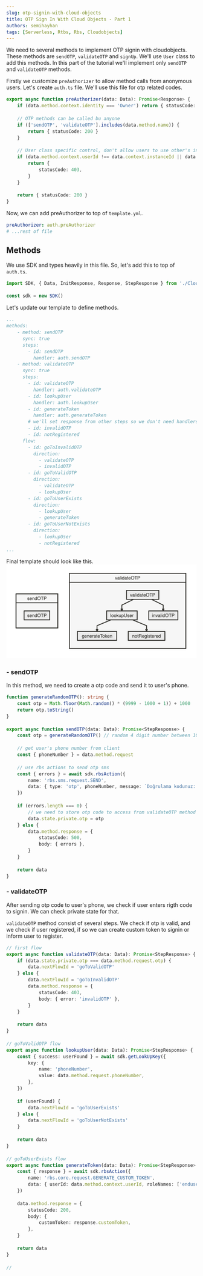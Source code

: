 ```yaml
---
slug: otp-signin-with-cloud-objects
title: OTP Sign In With Cloud Objects - Part 1
authors: semihayhan
tags: [Serverless, Rtbs, Rbs, Cloudobjects]
---
```


We need to several methods to implement OTP signin with cloudobjects. These methods are `sendOTP`, `validateOTP` and `signUp`. We'll use `User` class to add this methods. In this part of the tutorial we'll implement only `sendOTP` and `validateOTP` methods.

Firstly we customize `preAuthorizer` to allow method calls from anonymous users. Let's create `auth.ts` file. We'll use this file for otp related codes.

```ts
export async function preAuthorizer(data: Data): Promise<Response> {
    if (data.method.context.identity === 'Owner') return { statusCode: 200 }

    // OTP methods can be called bu anyone
    if (['sendOTP', 'validateOTP'].includes(data.method.name)) {
        return { statusCode: 200 }
    }

    // User class specific control, don't allow users to use other's instance ids
    if (data.method.context.userId !== data.context.instanceId || data.method.context.identity !== 'enduser') {
        return {
            statusCode: 403,
        }
    }

    return { statusCode: 200 }
}
```

Now, we can add preAuthorizer to top of `template.yml`.

```yml
preAuthorizer: auth.preAuthorizer
# ...rest of file
```

## Methods

We use SDK and types heavily in this file. So, let's add this to top of `auth.ts`.

```ts
import SDK, { Data, InitResponse, Response, StepResponse } from './CloudObjects'

const sdk = new SDK()
```

Let's update our template to define methods.
```yml
...
methods:
    - method: sendOTP
      sync: true
      steps:
        - id: sendOTP
          handler: auth.sendOTP
    - method: validateOTP
      sync: true
      steps:
        - id: validateOTP
          handler: auth.validateOTP
        - id: lookupUser
          handler: auth.lookupUser
        - id: generateToken
          handler: auth.generateToken
        # we'll set response from other steps so we don't need handlers for this steps, just for flow
        - id: invalidOTP
        - id: notRegistered
      flow:
        - id: goToInvalidOTP
          direction:
            - validateOTP
            - invalidOTP
        - id: goToValidOTP
          direction:
            - validateOTP
            - lookupUser
        - id: goToUserExists
          direction:
            - lookupUser
            - generateToken
        - id: goToUserNotExists
          direction:
            - lookupUser
            - notRegistered
...
```

Final template should look like this.
![Final Teamplte](./assets/otp-template-1.png)

### - sendOTP

In this method, we need to create a otp code and send it to user's phone.

```ts
function generateRandomOTP(): string {
    const otp = Math.floor(Math.random() * (9999 - 1000 + 1)) + 1000
    return otp.toString()
}

export async function sendOTP(data: Data): Promise<StepResponse> {
    const otp = generateRandomOTP() // random 4 digit number between 1000-9999

    // get user's phone number from client
    const { phoneNumber } = data.method.request

    // use rbs actions to send otp sms
    const { errors } = await sdk.rbsAction({
        name: 'rbs.sms.request.SEND',
        data: { type: 'otp', phoneNumber, message: `Doğrulama kodunuz: ${otp}` },
    })

    if (errors.length === 0) {
        // we need to store otp code to access from validateOTP method
        data.state.private.otp = otp
    } else {
        data.method.response = {
            statusCode: 500,
            body: { errors },
        }
    }

    return data
}
```

### - validateOTP

After sending otp code to user's phone, we check if user enters rigth code to signin. We can check private state for that.

`validateOTP` method consist of several steps. We check if otp is valid, and we check if user registered, if so we can create custom token to signin or inform user to register.

```ts
// first flow
export async function validateOTP(data: Data): Promise<StepResponse> {
    if (data.state.private.otp === data.method.request.otp) {
        data.nextFlowId = 'goToValidOTP'
    } else {
        data.nextFlowId = 'goToInvalidOTP'
        data.method.response = {
            statusCode: 403,
            body: { error: 'invalidOTP' },
        }
    }

    return data
}

// goToValidOTP flow
export async function lookupUser(data: Data): Promise<StepResponse> {
    const { success: userFound } = await sdk.getLookUpKey({
        key: {
            name: 'phoneNumber',
            value: data.method.request.phoneNumber,
        },
    })

    if (userFound) {
        data.nextFlowId = 'goToUserExists'
    } else {
        data.nextFlowId = 'goToUserNotExists'
    }

    return data
}

// goToUserExists flow
export async function generateToken(data: Data): Promise<StepResponse> {
    const { response } = await sdk.rbsAction({
        name: 'rbs.core.request.GENERATE_CUSTOM_TOKEN',
        data: { userId: data.method.context.userId, roleNames: ['enduser'] },
    })

    data.method.response = {
        statusCode: 200,
        body: {
            customToken: response.customToken,
        },
    }

    return data
}

//
```
